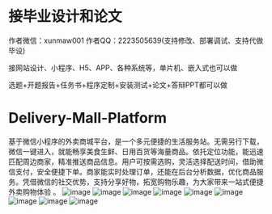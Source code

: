 # 接毕业设计和论文
作者微信：xunmaw001  作者QQ：2223505639(支持修改、部署调试、支持代做毕设)

接网站设计、小程序、H5、APP、各种系统等，单片机、嵌入式也可以做

选题+开题报告+任务书+程序定制+安装测试+论文+答辩PPT都可以做
# Delivery-Mall-Platform
基于微信小程序的外卖商城平台，是一个多元便捷的生活服务站。无需另行下载，微信一键进入，就能畅享美食生鲜、日用百货等海量商品。依托定位功能，能迅速匹配周边商家，精准推送商品信息。用户可按需选购，灵活选择配送时间，借助微信支付，安全便捷下单。商家能实时处理订单，还能在后台分析数据，优化商品服务。凭借微信的社交优势，支持分享好物，拓宽购物乐趣，为大家带来一站式便捷外卖购物体验 。
![image](https://github.com/user-attachments/assets/b3ef3573-556e-4e7b-bcb2-2b6a9b0a0449)
![image](https://github.com/user-attachments/assets/1678fc7b-7199-409b-a3b7-6704f0710fb0)
![image](https://github.com/user-attachments/assets/61632151-2049-4bb3-9d7a-e1807f4d30de)
![image](https://github.com/user-attachments/assets/8774cc47-0089-436a-a8e5-4810ad06c85a)
![image](https://github.com/user-attachments/assets/6481f25b-f1b2-4738-aa4f-45ffb7ff8409)
![image](https://github.com/user-attachments/assets/51353b20-9272-4c98-a0fe-07c4ff00142c)
![image](https://github.com/user-attachments/assets/ffc9c69f-3d16-4aae-b180-72e356466628)
![image](https://github.com/user-attachments/assets/ad801ff5-5614-4b1e-bfee-3cabd98eebab)
![image](https://github.com/user-attachments/assets/21337ff0-5aa3-4166-ad1f-4833de9491f1)
